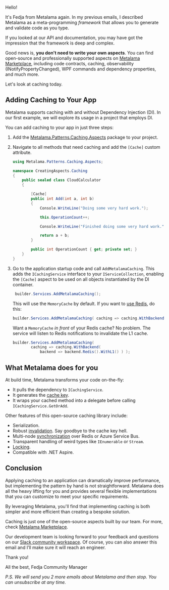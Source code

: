 Hello!

It's Fedja from Metalama again. In my previous emails, I described Metalama as a meta-programming _framework_ that allows you to generate and validate code as you type.

If you looked at our API and documentation, you may have got the impression that the framework is deep and complex.

Good news is, **you don't need to write your own aspects**. You can find open-source and professionally supported aspects on [Metalama Marketplace](https://www.postsharp.net/metalama/marketplace), including code contracts, caching, observability (INotifyPropertyChanged), WPF commands and dependency properties, and much more.

Let's look at caching today.

## Adding Caching to Your App

Metalama supports caching with and without Dependency Injection (DI). In our first example, we will explore its usage in a project that employs DI.

You can add caching to your app in just three steps:

1. Add the [Metalama.Patterns.Caching.Aspects](https://www.nuget.org/packages/Metalama.Patterns.Caching.Aspects/) package to your project.
2. Navigate to all methods that need caching and add the `[Cache]` custom attribute.


    ```c#
    using Metalama.Patterns.Caching.Aspects;

    namespace CreatingAspects.Caching
    {
        public sealed class CloudCalculator
        {

            [Cache]
            public int Add(int a, int b)
            {
                Console.WriteLine("Doing some very hard work.");

                this.OperationCount++;

                Console.WriteLine("Finished doing some very hard work.");

                return a + b;
            }

            public int OperationCount { get; private set; }
        }
    }
    ```

3. Go to the application startup code and call `AddMetalamaCaching`. This adds the `ICachingService` interface to your `IServiceCollection`, enabling the `[Cache]` aspect to be used on all objects instantiated by the DI container.

    ```c#
     builder.Services.AddMetalamaCaching();
    ```

    This will use the `MemoryCache` by default. If you want to [use Redis](https://doc.postsharp.net/metalama/preview/patterns/caching/redis), do this:

    ```c#
    builder.Services.AddMetalamaCaching( caching => caching.WithBackend( backend => backend.Redis() ) );
    ```

    Want a `MemoryCache` _in front_ of your Redis cache? No problem. The service will listen to Redis notifications to invalidate the L1 cache.

    ```c#
    builder.Services.AddMetalamaCaching(
            caching => caching.WithBackend(
                backend => backend.Redis().WithL1() ) );
    ```

## What Metalama does for you

At build time, Metalama transforms your code on-the-fly:
* It pulls the dependency to `ICachingService`.
* It generates the [cache key](https://doc.postsharp.net/metalama/preview/patterns/caching/caching-keys).
* It wraps your cached method into a delegate before calling `ICachingService.GetOrAdd`.

Other features of this open-source caching library include:

* Serialization.
* Robust [invalidation](https://doc.postsharp.net/metalama/preview/patterns/caching/invalidation). Say goodbye to the cache key hell.
* Multi-node [synchronization](https://doc.postsharp.net/metalama/preview/patterns/caching/pubsub) over Redis or Azure Service Bus.
* Transparent handling of weird types like `IEnumerable` or `Stream`.
* [Locking](https://doc.postsharp.net/metalama/preview/patterns/caching/locking).
* Compatible with .NET Aspire.

## Conclusion

Applying caching to an application can dramatically improve performance, but implementing the pattern by hand is not straightforward. Metalama does all the heavy lifting for you and provides several flexible implementations that you can customize to meet your specific requirements.

By leveraging Metalama, you'll find that implementing caching is both simpler and more efficient than creating a bespoke solution.

Caching is just one of the open-source aspects built by our team. For more, check [Metalama Marketplace](https://www.postsharp.net/metalama/marketplace).


Our development team is looking forward to your feedback and questions on our [Slack community workspace](https://www.postsharp.net/slack). Of course, you can also answer this email and I’ll make sure it will reach an engineer.

Thank you!

All the best,
Fedja
Community Manager

*P.S. We will send you 2 more emails about Metalama and then stop. You can unsubscribe at any time.*